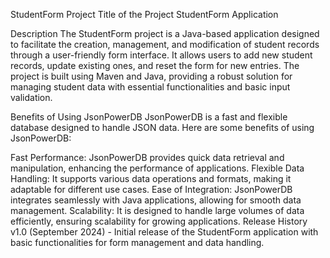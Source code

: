 StudentForm Project
Title of the Project
StudentForm Application

Description
The StudentForm project is a Java-based application designed to facilitate the creation, management, and modification of student records through a user-friendly form interface. It allows users to add new student records, update existing ones, and reset the form for new entries. The project is built using Maven and Java, providing a robust solution for managing student data with essential functionalities and basic input validation.

Benefits of Using JsonPowerDB
JsonPowerDB is a fast and flexible database designed to handle JSON data. Here are some benefits of using JsonPowerDB:

Fast Performance: JsonPowerDB provides quick data retrieval and manipulation, enhancing the performance of applications.
Flexible Data Handling: It supports various data operations and formats, making it adaptable for different use cases.
Ease of Integration: JsonPowerDB integrates seamlessly with Java applications, allowing for smooth data management.
Scalability: It is designed to handle large volumes of data efficiently, ensuring scalability for growing applications.
Release History
v1.0 (September 2024) - Initial release of the StudentForm application with basic functionalities for form management and data handling.
